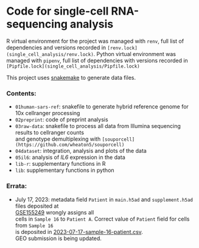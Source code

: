 
# Code for single-cell RNA-sequencing analysis

R virtual environment for the project was managed with `renv`, 
full list of dependencies and versions recorded in `[renv.lock](single_cell_analysis/renv.lock)`.
Python virtual environment was managed with `pipenv`, full list of dependencies with versions
recorded in `[Pipfile.lock](single_cell_analysis/Pipfile.lock)`

This project uses [snakemake](https://snakemake.readthedocs.io/en/stable/) to generate data files.

### Contents:

* `01human-sars-ref`: snakefile to generate hybrid reference genome for 10x cellranger processing
* `02preprint`: code of preprint analysis
* `03raw-data`: snakefile to process all data from Illumina sequencing results to cellranger counts  
    and genotype demultiplexing with `[souporcell](https://github.com/wheaton5/souporcell)`
* `04dataset`: integration, analysis and plots of the data
* `05il6`: analysis of _IL6_ expression in the data
* `lib-r`: supplementary functions in R
* `lib`: supplementary functions in python

### Errata:

* July 17, 2023: metadata field `Patient` in `main.h5ad` and `supplement.h5ad` files deposited at  
    [GSE155249](https://www.ncbi.nlm.nih.gov/geo/query/acc.cgi?acc=GSE155249) wrongly assigns all  
    cells in `Sample 16` to `Patient A`. Correct value of `Patient` field for cells from `Sample 16`  
    is deposited in [2023-07-17-sample-16-patient.csv](single_cell_analysis/2023-07-17-sample-16-patient.csv).  
    GEO submission is being updated.

